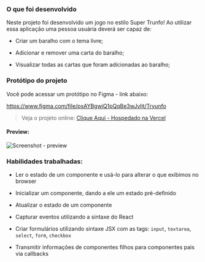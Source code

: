 ### O que foi desenvolvido

  Neste projeto foi desenvolvido um jogo no estilo Super Trunfo! Ao utilizar essa aplicação uma pessoa usuária deverá ser capaz de:

  * Criar um baralho com o tema livre;

  * Adicionar e remover uma carta do baralho;

  * Visualizar todas as cartas que foram adicionadas ao baralho;

  ### Protótipo do projeto

  Você pode acessar um protótipo no Figma - link abaixo:

  https://www.figma.com/file/psAYBgwjQ1pQqBe3wJvljt/Tryunfo
  

> Veja o projeto online: [Clique Aqui - Hospedado na Vercel](https://teste-tryunfo.vercel.app/)

#### Preview:

![Screenshot - preview](./tryunfo.gif)


### Habilidades trabalhadas:

  * Ler o estado de um componente e usá-lo para alterar o que exibimos no browser

  * Inicializar um componente, dando a ele um estado pré-definido

  * Atualizar o estado de um componente

  * Capturar eventos utilizando a sintaxe do React

  * Criar formulários utilizando sintaxe JSX com as tags: `input`, `textarea`, `select`, `form`, `checkbox`

  * Transmitir informações de componentes filhos para componentes pais via callbacks
